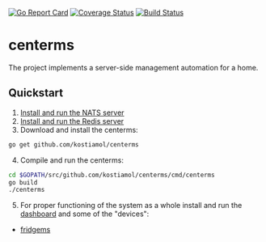 [![Go Report Card](https://goreportcard.com/badge/github.com/kostiamol/centerms)](https://goreportcard.com/report/github.com/kostiamol/centerms)
[![Coverage Status](https://coveralls.io/repos/github/kostiamol/centerms/badge.svg?branch=master)](https://coveralls.io/github/kostiamol/centerms?branch=master)
[![Build Status](https://travis-ci.org/kostiamol/centerms.svg?branch=master)](https://travis-ci.org/kostiamol/centerms)

# centerms
The project implements a server-side management automation for a home.

## Quickstart
1. [Install and run the NATS server](https://github.com/nats-io/gnatsd#quickstart)
2. [Install and run the Redis server](https://redis.io/topics/quickstart#installing-redis)
3. Download and install the centerms:

```bash
go get github.com/kostiamol/centerms
```

4. Compile and run the centerms:

```bash
cd $GOPATH/src/github.com/kostiamol/centerms/cmd/centerms
go build 
./centerms
```

5. For proper functioning of the system as a whole install and run the [dashboard](https://github.com/kostiamol/dashboard-ui) and some of the "devices":
- [fridgems](https://github.com/kostiamol/fridgems)
